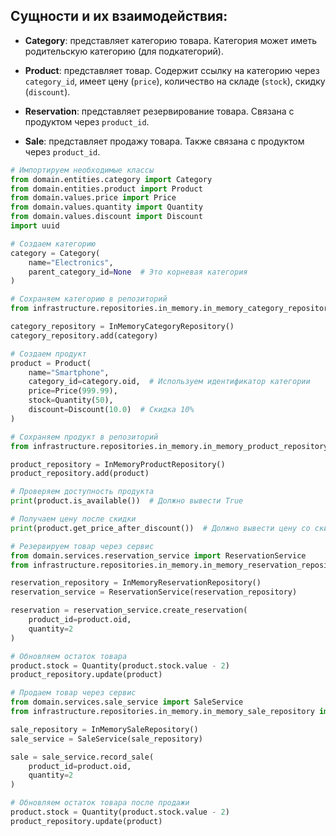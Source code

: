 ## Сущности и их взаимодействия:

- **Category**: представляет категорию товара. Категория может иметь родительскую категорию (для подкатегорий).

- **Product**: представляет товар. Содержит ссылку на категорию через `category_id`, имеет цену (`price`), количество на складе (`stock`), скидку (`discount`).

- **Reservation**: представляет резервирование товара. Связана с продуктом через `product_id`.

- **Sale**: представляет продажу товара. Также связана с продуктом через `product_id`.

```python
# Импортируем необходимые классы
from domain.entities.category import Category
from domain.entities.product import Product
from domain.values.price import Price
from domain.values.quantity import Quantity
from domain.values.discount import Discount
import uuid

# Создаем категорию
category = Category(
    name="Electronics",
    parent_category_id=None  # Это корневая категория
)

# Сохраняем категорию в репозиторий
from infrastructure.repositories.in_memory.in_memory_category_repository import InMemoryCategoryRepository

category_repository = InMemoryCategoryRepository()
category_repository.add(category)

# Создаем продукт
product = Product(
    name="Smartphone",
    category_id=category.oid,  # Используем идентификатор категории
    price=Price(999.99),
    stock=Quantity(50),
    discount=Discount(10.0)  # Скидка 10%
)

# Сохраняем продукт в репозиторий
from infrastructure.repositories.in_memory.in_memory_product_repository import InMemoryProductRepository

product_repository = InMemoryProductRepository()
product_repository.add(product)

# Проверяем доступность продукта
print(product.is_available())  # Должно вывести True

# Получаем цену после скидки
print(product.get_price_after_discount())  # Должно вывести цену со скидкой

# Резервируем товар через сервис
from domain.services.reservation_service import ReservationService
from infrastructure.repositories.in_memory.in_memory_reservation_repository import InMemoryReservationRepository

reservation_repository = InMemoryReservationRepository()
reservation_service = ReservationService(reservation_repository)

reservation = reservation_service.create_reservation(
    product_id=product.oid,
    quantity=2
)

# Обновляем остаток товара
product.stock = Quantity(product.stock.value - 2)
product_repository.update(product)

# Продаем товар через сервис
from domain.services.sale_service import SaleService
from infrastructure.repositories.in_memory.in_memory_sale_repository import InMemorySaleRepository

sale_repository = InMemorySaleRepository()
sale_service = SaleService(sale_repository)

sale = sale_service.record_sale(
    product_id=product.oid,
    quantity=2
)

# Обновляем остаток товара после продажи
product.stock = Quantity(product.stock.value - 2)
product_repository.update(product)
```
